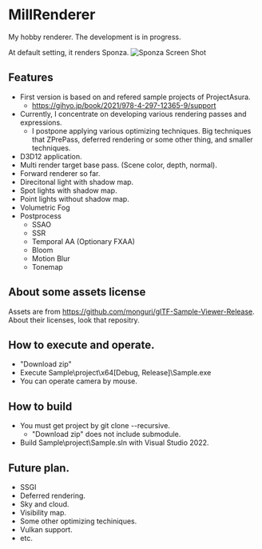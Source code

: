 # MillRenderer

My hobby renderer.
The development is in progress.

At default setting, it renders Sponza.
![Sponza Screen Shot](https://github.com/monguri/MillRenderer/blob/main/Sponza.png "Sponza Screen Shot")

## Features
- First version is based on and refered sample projects of ProjectAsura.
  - https://gihyo.jp/book/2021/978-4-297-12365-9/support
- Currently, I concentrate on developing various rendering passes and expressions.
  - I postpone applying various optimizing techniques. Big techniques that ZPrePass, deferred rendering or some other thing, and smaller techniques.
- D3D12 application.
- Multi render target base pass. (Scene color, depth, normal).
- Forward renderer so far.
- Direcitonal light with shadow map.
- Spot lights with shadow map.
- Point lights without shadow map.
- Volumetric Fog
- Postprocess
  - SSAO
  - SSR
  - Temporal AA (Optionary FXAA)
  - Bloom
  - Motion Blur
  - Tonemap

## About some assets license
Assets are from https://github.com/monguri/glTF-Sample-Viewer-Release.
About their licenses, look that repositry. 

## How to execute and operate.
- "Download zip"
- Execute Sample\project\x64\[Debug, Release]\Sample.exe
- You can operate camera by mouse.

## How to build
- You must get project by git clone --recursive.
  - "Download zip" does not include submodule. 
- Build Sample\project\Sample.sln with Visual Studio 2022.

## Future plan.
- SSGI
- Deferred rendering.
- Sky and cloud.
- Visibility map.
- Some other optimizing techiniques.
- Vulkan support.
- etc.
